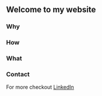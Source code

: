 ## Welcome to my website
### Why


### How


### What


### Contact
For more checkout [LinkedIn](https://www.linkedin.com/in/cynthia-o-466806140/)
